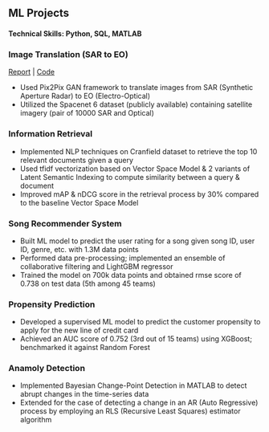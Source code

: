 ## ML Projects

#### Technical Skills: Python, SQL, MATLAB

### Image Translation (SAR to EO) 
[Report](image_translation/Image_Translation_Report.pdf) | [Code](image_translation/Image_Translation_Final.ipynb) 

- Used Pix2Pix GAN framework to translate images from SAR (Synthetic Aperture Radar) to EO (Electro-Optical)
- Utilized the Spacenet 6 dataset (publicly available) containing satellite imagery (pair of 10000 SAR and Optical)




### Information Retrieval 
- Implemented NLP techniques on Cranfield dataset to retrieve the top 10 relevant documents given a query
- Used tfidf vectorization based on Vector Space Model & 2 variants of Latent Semantic Indexing to compute similarity between a query & document
- Improved mAP & nDCG score in the retrieval process by 30% compared to the baseline Vector Space Model 

### Song Recommender System
- Built ML model to predict the user rating for a song given song ID, user ID, genre, etc. with 1.3M data points
- Performed data pre-processing; implemented an ensemble of collaborative filtering and LightGBM regressor 
- Trained the model on 700k data points and obtained rmse score of 0.738 on test data (5th among 45 teams)


### Propensity Prediction 
- Developed a supervised ML model to predict the customer propensity to apply for the new line of credit card
- Achieved an AUC score of 0.752 (3rd out of 15 teams) using XGBoost; benchmarked it against Random Forest 


### Anamoly Detection
- Implemented Bayesian Change-Point Detection in MATLAB to detect abrupt changes in the time-series data
- Extended for the case of detecting a change in an AR (Auto Regressive) process by employing an RLS (Recursive Least Squares) estimator algorithm

